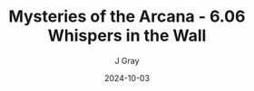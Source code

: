 ---
title: 'Mysteries of the Arcana - 6.06 Whispers in the Wall'
alt: 'Mysteries of the Arcana'
date: '2024-10-03'
author: 'J Gray'
artist: 'Keira'
---